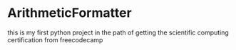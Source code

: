 # ArithmeticFormatter
 this is my first python project in the path of getting the scientific computing certification from freecodecamp
